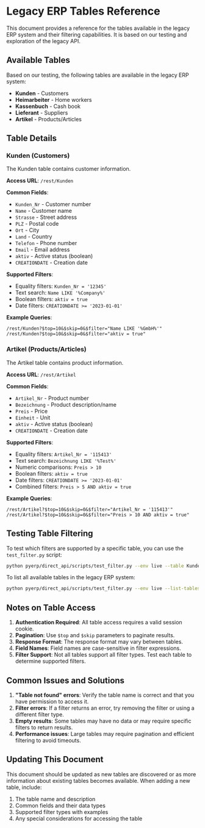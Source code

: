# Legacy ERP Tables Reference

This document provides a reference for the tables available in the legacy ERP system and their filtering capabilities. It is based on our testing and exploration of the legacy API.

## Available Tables

Based on our testing, the following tables are available in the legacy ERP system:

- **Kunden** - Customers
- **Heimarbeiter** - Home workers
- **Kassenbuch** - Cash book
- **Lieferant** - Suppliers
- **Artikel** - Products/Articles

## Table Details

### Kunden (Customers)

The Kunden table contains customer information.

**Access URL**: `/rest/Kunden`

**Common Fields**:
- `Kunden_Nr` - Customer number
- `Name` - Customer name
- `Strasse` - Street address
- `PLZ` - Postal code
- `Ort` - City
- `Land` - Country
- `Telefon` - Phone number
- `Email` - Email address
- `aktiv` - Active status (boolean)
- `CREATIONDATE` - Creation date

**Supported Filters**:
- Equality filters: `Kunden_Nr = '12345'`
- Text search: `Name LIKE '%Company%'`
- Boolean filters: `aktiv = true`
- Date filters: `CREATIONDATE >= '2023-01-01'`

**Example Queries**:
```
/rest/Kunden?$top=10&$skip=0&$filter="Name LIKE '%GmbH%'"
/rest/Kunden?$top=10&$skip=0&$filter="aktiv = true"
```

### Artikel (Products/Articles)

The Artikel table contains product information.

**Access URL**: `/rest/Artikel`

**Common Fields**:
- `Artikel_Nr` - Product number
- `Bezeichnung` - Product description/name
- `Preis` - Price
- `Einheit` - Unit
- `aktiv` - Active status (boolean)
- `CREATIONDATE` - Creation date

**Supported Filters**:
- Equality filters: `Artikel_Nr = '115413'`
- Text search: `Bezeichnung LIKE '%Test%'`
- Numeric comparisons: `Preis > 10`
- Boolean filters: `aktiv = true`
- Date filters: `CREATIONDATE >= '2023-01-01'`
- Combined filters: `Preis > 5 AND aktiv = true`

**Example Queries**:
```
/rest/Artikel?$top=10&$skip=0&$filter="Artikel_Nr = '115413'"
/rest/Artikel?$top=10&$skip=0&$filter="Preis > 10 AND aktiv = true"
```

## Testing Table Filtering

To test which filters are supported by a specific table, you can use the `test_filter.py` script:

```bash
python pyerp/direct_api/scripts/test_filter.py --env live --table Kunden --verbose
```

To list all available tables in the legacy ERP system:

```bash
python pyerp/direct_api/scripts/test_filter.py --env live --list-tables --verbose
```

## Notes on Table Access

1. **Authentication Required**: All table access requires a valid session cookie.
2. **Pagination**: Use `$top` and `$skip` parameters to paginate results.
3. **Response Format**: The response format may vary between tables.
4. **Field Names**: Field names are case-sensitive in filter expressions.
5. **Filter Support**: Not all tables support all filter types. Test each table to determine supported filters.

## Common Issues and Solutions

1. **"Table not found" errors**: Verify the table name is correct and that you have permission to access it.
2. **Filter errors**: If a filter returns an error, try removing the filter or using a different filter type.
3. **Empty results**: Some tables may have no data or may require specific filters to return results.
4. **Performance issues**: Large tables may require pagination and efficient filtering to avoid timeouts.

## Updating This Document

This document should be updated as new tables are discovered or as more information about existing tables becomes available. When adding a new table, include:

1. The table name and description
2. Common fields and their data types
3. Supported filter types with examples
4. Any special considerations for accessing the table

